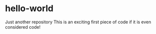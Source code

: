 # hello-world
Just another repository
This is an exciting first piece of code if it is even considered code!
